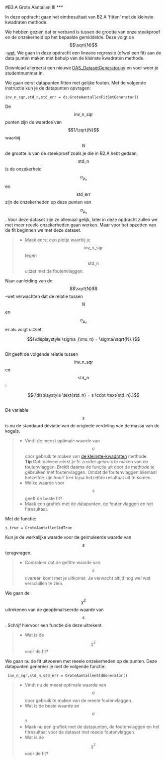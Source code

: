 #B3.A Grote Aantallen III ***

In deze opdracht gaan het eindresultaat van B2.A 'fitten' met de kleinste kwadraten methode. 

We hebben gezien dat er verband is tussen de grootte van onze steekproef en de onzekerheid op het bepaalde gemiddelde. Deze volgt de $$\sqrt{N}$$-[wet](/blok-2/wet-van-grote-aantallen). We gaan in deze opdracht een lineaire regressie (ofwel een fit) aan de data punten maken met behulp van de kleinste kwadraten methode. 

Download allereerst een nieuwe [DAS_DatasetGenerator.py](DAS_DatasetGenerator.py) en voer weer je studentnummer in. 

We gaan eerst datapunten fitten met gelijke fouten.
Met de volgende instructie kun je de datapunten opvragen: 

	inv_n_sqr,std_n,std_err = ds.GroteAantallenFitSetGenerator() 

De $$\text{inv_n_sqr}$$ punten zijn de waardes van $$1/\sqrt{N}$$ waarbij $$N$$ de grootte is van de steekproef zoals je die in B2.A hebt gedaan, $$\text{std_n}$$ is de onzekerheid $$\sigma_{\mu_n}$$ en $$\text{std_err}$$ zijn de onzekerheden op deze punten van $$\sigma_{\mu_n}$$. Voor deze dataset zijn ze allemaal gelijk, later in deze opdracht zullen we met meer reeele onzekerheden gaan werken. Maar voor het opzetten van de fit beginnen we met deze dataset.

> * Maak eerst een plotje waarbij je $$\text{inv_n_sqr}$$ tegen $$\text{std_n}$$ uitzet met de foutenvlaggen. 

Naar aanleiding van de $$\sqrt{N}$$-wet verwachten dat de relatie tussen $$N$$ en $$\sigma_{\mu_n}$$ er als volgt uitziet:<br>
<center>$${\displaystyle \sigma_{\mu_n} = \sigma/\sqrt{N}.}$$</center><br>

Dit geeft de volgende relatie tussen 
$$\text{inv_n_sqr}$$ en $$\text{std_n}$$:<br>

<center>$${\displaystyle \text{std_n} = s \cdot \text{std_n}.}$$</center><br>

De variable $$s$$ is nu de standaard deviatie van de originele verdeling van de massa van de kogels.

> * Vindt de meest optimale waarde van $$\sigma$$ door gebruik te maken van [de kleinste-kwadraten](/blok-3/de-kleinste-kwadraten-methode) methode. <br>
> **Tip** Optimaliseer eerst je fit zonder gebruik te maken van de foutenvlaggen. Breidt daarna de functie uit door de methode te gebruiken met foutenvlaggen. Omdat de foutenvlaggen allemaal hetzelfde zijn hoort hier bijna hetzelfde resultaat uit te komen.  <br>
> * Welke waarde voor $$s$$ geeft de beste fit? <br>
> * Maak een grafiek met de datapunten, de foutenvlaggen en het fitresultaat. 

Met de functie:
	
	s_true = GroteAantallenStdTrue

Kun je de werkelijke waarde voor de geimuleerde waarde van $$s$$ terugvragen. 

> * Controleer dat de gefitte waarde van $$s$$ overeen komt met je uitkomst. Je verwacht altijd nog wel wat verschillen te zien. 

We gaan de $$\chi^2$$ uitrekenen van de geoptimaliseerde waarde van $$s$$. 
Schrijf hiervoor een functie die deze uitrekent. 

> * Wat is de $$\chi^2$$ voor de fit?

We gaan nu de fit uitvoeren met reeele onzekerheden op de punten. Deze datapunten genereer je met de volgende functie: 

	 inv_n_sqr,std_n,std_err = GroteAantallenStdGenerator()
 
> * Vindt nu de meest optimale waarde van $$\sigma$$ door gebruik te maken van de reeele foutenvlaggen. 
> * Wat is de beste waarde an $$\sigma$$?
> * Maak nu een grafiek met de datapunten, de foutenvlaggen en het fitresultaat voor de dataset met reeele foutenvlaggen.  
> * Wat is de $$\chi^2$$ voor de fit?
